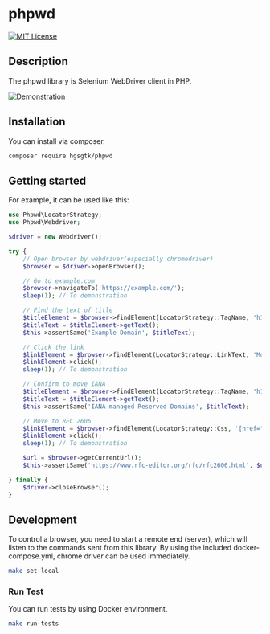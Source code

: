# phpwd

[![MIT License](https://img.shields.io/github/license/hgsgtk/phpwd)](https://github.com/hgsgtk/phpwd/blob/main/LICENSE)

## Description

The phpwd library is Selenium WebDriver client in PHP.

[![Demonstration](https://img.youtube.com/vi/nDI6R5_jSxE/0.jpg)](https://www.youtube.com/watch?v=nDI6R5_jSxE)

## Installation

You can install via composer.

```bash
composer require hgsgtk/phpwd
```

## Getting started

For example, it can be used like this:

```php
use Phpwd\LocatorStrategy;
use Phpwd\Webdriver;

$driver = new Webdriver();

try {
    // Open browser by webdriver(especially chromedriver)
    $browser = $driver->openBrowser();

    // Go to example.com
    $browser->navigateTo('https://example.com/');
    sleep(1); // To demonstration

    // Find the text of title
    $titleElement = $browser->findElement(LocatorStrategy::TagName, 'h1');
    $titleText = $titleElement->getText();
    $this->assertSame('Example Domain', $titleText);

    // Click the link
    $linkElement = $browser->findElement(LocatorStrategy::LinkText, 'More information...');
    $linkElement->click();
    sleep(1); // To demonstration

    // Confirm to move IANA
    $titleElement = $browser->findElement(LocatorStrategy::TagName, 'h1');
    $titleText = $titleElement->getText();
    $this->assertSame('IANA-managed Reserved Domains', $titleText);

    // Move to RFC 2606
    $linkElement = $browser->findElement(LocatorStrategy::Css, '[href="/go/rfc2606"]');
    $linkElement->click();
    sleep(1); // To demonstration

    $url = $browser->getCurrentUrl();
    $this->assertSame('https://www.rfc-editor.org/rfc/rfc2606.html', $url);

} finally {
    $driver->closeBrowser();
}
```

## Development

To control a browser, you need to start a remote end (server), which will listen to the commands sent from this library.
By using the included docker-compose.yml, chrome driver can be used immediately.

```bash
make set-local
```

### Run Test

You can run tests by using Docker environment.

```bash
make run-tests
```
